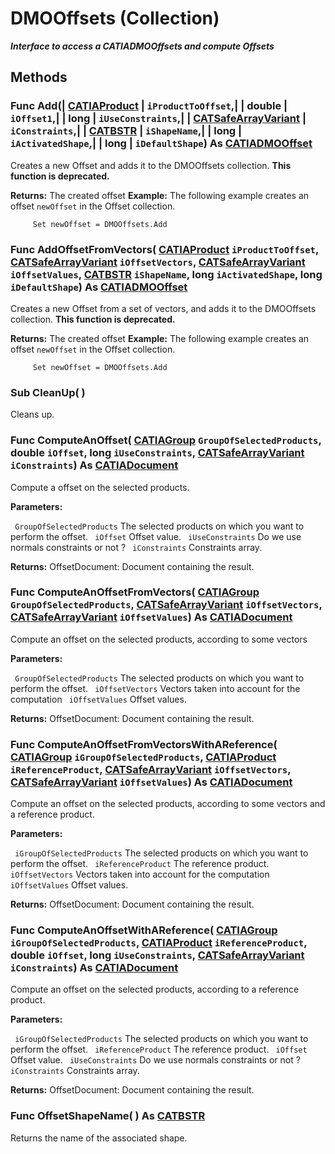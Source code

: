 # DMOOffsets (Collection)

**_Interface to access a CATIADMOOffsets and compute Offsets_**

## Methods

### Func **Add**(| [CATIAProduct](../ProductStructureInterfaces/interface_Product_11223.md) | `iProductToOffset`,| | double | `iOffset1`,| | long | `iUseConstraints`,| | [CATSafeArrayVariant](../System/typedef_CATSafeArrayVariant_73843.md) | `iConstraints`,| | [CATBSTR](../System/typedef_CATBSTR_8129.md) | `iShapeName`,| | long | `iActivatedShape`,| | long | `iDefaultShape`) As [CATIADMOOffset](../SMTInterfaces/interface_DMOOffset_16659.md)

   Creates a new Offset and adds it to the DMOOffsets collection. **This function is deprecated.**

**Returns:**      The created offset  **Example:**      The following example creates an offset `newOffset` in the Offset collection.

```VBScript
     Set newOffset = DMOOffsets.Add

```

### Func **AddOffsetFromVectors**( [CATIAProduct](../ProductStructureInterfaces/interface_Product_11223.md)  `iProductToOffset`,  [CATSafeArrayVariant](../System/typedef_CATSafeArrayVariant_73843.md)  `iOffsetVectors`,  [CATSafeArrayVariant](../System/typedef_CATSafeArrayVariant_73843.md)  `iOffsetValues`,  [CATBSTR](../System/typedef_CATBSTR_8129.md)  `iShapeName`,  long  `iActivatedShape`,  long  `iDefaultShape`) As [CATIADMOOffset](../SMTInterfaces/interface_DMOOffset_16659.md)

   Creates a new Offset from a set of vectors, and adds it to the DMOOffsets collection. **This function is deprecated.**

**Returns:**      The created offset  **Example:**      The following example creates an offset `newOffset` in the Offset collection.

```VBScript
     Set newOffset = DMOOffsets.Add

```

### Sub **CleanUp**( )

   Cleans up.  
### Func **ComputeAnOffset**( [CATIAGroup](../NavigatorInterfaces/interface_Group_5945.md)  `GroupOfSelectedProducts`,  double  `iOffset`,  long  `iUseConstraints`,  [CATSafeArrayVariant](../System/typedef_CATSafeArrayVariant_73843.md)  `iConstraints`) As [CATIADocument](../InfInterfaces/interface_Document_14456.md)

   Compute a offset on the selected products.

**Parameters:**

` GroupOfSelectedProducts`      The selected products on which you want to perform the offset.
` iOffset`      Offset value.
` iUseConstraints`      Do we use normals constraints or not ?
` iConstraints`      Constraints array.

**Returns:**      OffsetDocument: Document containing the result.  
### Func **ComputeAnOffsetFromVectors**( [CATIAGroup](../NavigatorInterfaces/interface_Group_5945.md)  `GroupOfSelectedProducts`,  [CATSafeArrayVariant](../System/typedef_CATSafeArrayVariant_73843.md)  `iOffsetVectors`,  [CATSafeArrayVariant](../System/typedef_CATSafeArrayVariant_73843.md)  `iOffsetValues`) As [CATIADocument](../InfInterfaces/interface_Document_14456.md)

   Compute an offset on the selected products, according to some vectors

**Parameters:**

` GroupOfSelectedProducts`      The selected products on which you want to perform the offset.
` iOffsetVectors`      Vectors taken into account for the computation
` iOffsetValues`      Offset values.

**Returns:**      OffsetDocument: Document containing the result.  
### Func **ComputeAnOffsetFromVectorsWithAReference**( [CATIAGroup](../NavigatorInterfaces/interface_Group_5945.md)  `iGroupOfSelectedProducts`,  [CATIAProduct](../ProductStructureInterfaces/interface_Product_11223.md)  `iReferenceProduct`,  [CATSafeArrayVariant](../System/typedef_CATSafeArrayVariant_73843.md)  `iOffsetVectors`,  [CATSafeArrayVariant](../System/typedef_CATSafeArrayVariant_73843.md)  `iOffsetValues`) As [CATIADocument](../InfInterfaces/interface_Document_14456.md)

   Compute an offset on the selected products, according to some vectors and a reference product.

**Parameters:**

` iGroupOfSelectedProducts`      The selected products on which you want to perform the offset.
` iReferenceProduct`      The reference product.
` iOffsetVectors`      Vectors taken into account for the computation
` iOffsetValues`      Offset values.

**Returns:**      OffsetDocument: Document containing the result.  
### Func **ComputeAnOffsetWithAReference**( [CATIAGroup](../NavigatorInterfaces/interface_Group_5945.md)  `iGroupOfSelectedProducts`,  [CATIAProduct](../ProductStructureInterfaces/interface_Product_11223.md)  `iReferenceProduct`,  double  `iOffset`,  long  `iUseConstraints`,  [CATSafeArrayVariant](../System/typedef_CATSafeArrayVariant_73843.md)  `iConstraints`) As [CATIADocument](../InfInterfaces/interface_Document_14456.md)

   Compute an offset on the selected products, according to a reference product.

**Parameters:**

` iGroupOfSelectedProducts`      The selected products on which you want to perform the offset.
` iReferenceProduct`      The reference product.
` iOffset`      Offset value.
` iUseConstraints`      Do we use normals constraints or not ?
` iConstraints`      Constraints array.

**Returns:**      OffsetDocument: Document containing the result.  
### Func **OffsetShapeName**( ) As [CATBSTR](../System/typedef_CATBSTR_8129.md)

   Returns the name of the associated shape.